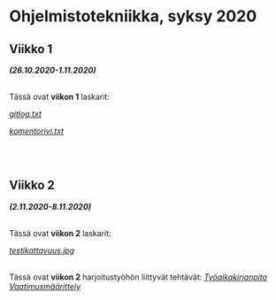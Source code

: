 # Ohjelmistotekniikka, syksy 2020

## Viikko 1
***(26.10.2020-1.11.2020)***
<br/><br/>

Tässä ovat **viikon 1** laskarit:

[*gitlog.txt*](https://github.com/juliapalorinne/ot-harjoitustyo/blob/main/laskarit/viikko1/gitlog.txt)

[*komentorivi.txt*](https://github.com/juliapalorinne/ot-harjoitustyo/blob/main/laskarit/viikko1/komentorivi.txt)

<br/><br/>

## Viikko 2
***(2.11.2020-8.11.2020)***
<br/><br/>

Tässä ovat **viikon 2** laskarit:

[*testikattavuus.jpg*](https://github.com/juliapalorinne/ot-harjoitustyo/blob/main/laskarit/viikko2/testikattavuus.jpg)
<br/><br/>

Tässä ovat **viikon 2** harjoitustyöhön liittyvät tehtävät:
[*Työaikakirjanpito*](https://github.com/juliapalorinne/ot-harjoitustyo/blob/main/Project/documentation/tyoaikakirjanpito.md)
[*Vaatimusmäärittely*](https://github.com/juliapalorinne/ot-harjoitustyo/blob/main/Project/documentation/vaatimusmaarittely.md)
